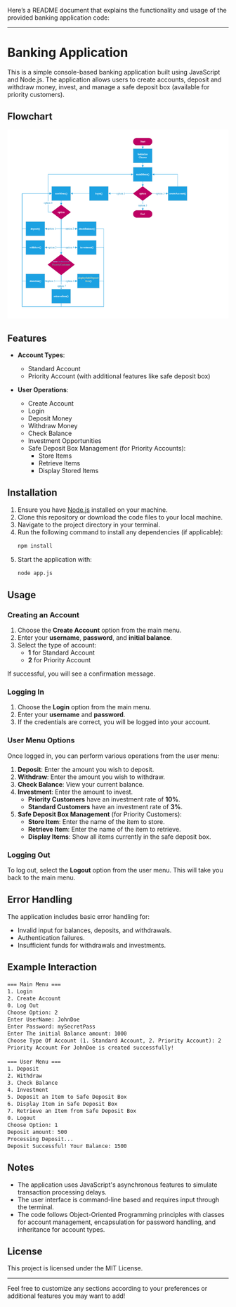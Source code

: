 Here’s a README document that explains the functionality and usage of the provided banking application code:

---


# Banking Application

This is a simple console-based banking application built using JavaScript and Node.js. The application allows users to create accounts, deposit and withdraw money, invest, and manage a safe deposit box (available for priority customers).

## Flowchart
![Flowchart](Flowchart.png)

## Features

- **Account Types**:
  - Standard Account
  - Priority Account (with additional features like safe deposit box)

- **User Operations**:
  - Create Account
  - Login
  - Deposit Money
  - Withdraw Money
  - Check Balance
  - Investment Opportunities
  - Safe Deposit Box Management (for Priority Accounts):
    - Store Items
    - Retrieve Items
    - Display Stored Items

## Installation

1. Ensure you have [Node.js](https://nodejs.org/) installed on your machine.
2. Clone this repository or download the code files to your local machine.
3. Navigate to the project directory in your terminal.
4. Run the following command to install any dependencies (if applicable):
   ```bash
   npm install
   ```
5. Start the application with:
   ```bash
   node app.js
   ```

## Usage

### Creating an Account

1. Choose the **Create Account** option from the main menu.
2. Enter your **username**, **password**, and **initial balance**.
3. Select the type of account:
   - **1** for Standard Account
   - **2** for Priority Account

If successful, you will see a confirmation message.

### Logging In

1. Choose the **Login** option from the main menu.
2. Enter your **username** and **password**.
3. If the credentials are correct, you will be logged into your account.

### User Menu Options

Once logged in, you can perform various operations from the user menu:

1. **Deposit**: Enter the amount you wish to deposit.
2. **Withdraw**: Enter the amount you wish to withdraw.
3. **Check Balance**: View your current balance.
4. **Investment**: Enter the amount to invest. 
   - **Priority Customers** have an investment rate of **10%**.
   - **Standard Customers** have an investment rate of **3%**.
5. **Safe Deposit Box Management** (for Priority Customers):
   - **Store Item**: Enter the name of the item to store.
   - **Retrieve Item**: Enter the name of the item to retrieve.
   - **Display Items**: Show all items currently in the safe deposit box.

### Logging Out

To log out, select the **Logout** option from the user menu. This will take you back to the main menu.

## Error Handling

The application includes basic error handling for:
- Invalid input for balances, deposits, and withdrawals.
- Authentication failures.
- Insufficient funds for withdrawals and investments.

## Example Interaction

```
=== Main Menu ===
1. Login
2. Create Account
0. Log Out
Choose Option: 2
Enter UserName: JohnDoe
Enter Password: mySecretPass
Enter The initial Balance amount: 1000
Choose Type Of Account (1. Standard Account, 2. Priority Account): 2
Priority Account For JohnDoe is created successfully!

=== User Menu ===
1. Deposit
2. Withdraw
3. Check Balance
4. Investment
5. Deposit an Item to Safe Deposit Box
6. Display Item in Safe Deposit Box
7. Retrieve an Item from Safe Deposit Box
0. Logout
Choose Option: 1
Deposit amount: 500
Processing Deposit...
Deposit Successful! Your Balance: 1500
```

## Notes

- The application uses JavaScript's asynchronous features to simulate transaction processing delays.
- The user interface is command-line based and requires input through the terminal.
- The code follows Object-Oriented Programming principles with classes for account management, encapsulation for password handling, and inheritance for account types.

## License

This project is licensed under the MIT License.

---

Feel free to customize any sections according to your preferences or additional features you may want to add!